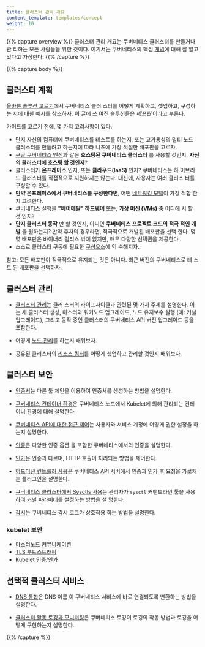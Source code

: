 ```yaml
---
title: 클러스터 관리 개요
content_template: templates/concept
weight: 10
---
```


{{% capture overview %}} 클러스터 관리 개요는 쿠버네티스 클러스터를 만들거나 관
리하는 모든 사람들을 위한 것이다. 여기서는 쿠버네티스의 핵심
[개념](/ko/docs/concepts/)에 대해 잘 알고 있다고 가정한다. {{% /capture %}}

{{% capture body %}}

## 클러스터 계획

[올바른 솔루션 고르기](/ko/docs/setup/pick-right-solution/)에서 쿠버네티스 클러
스터를 어떻게 계획하고, 셋업하고, 구성하는 지에 대한 예시를 참조하자. 이 글에 쓰
여진 솔루션들은 _배포판_ 이라고 부른다.

가이드를 고르기 전에, 몇 가지 고려사항이 있다.

- 단지 자신의 컴퓨터에 쿠버네티스를 테스트를 하는지, 또는 고가용성의 멀티 노드
  클러스터를 만들려고 하는지에 따라 니즈에 가장 적절한 배포판을 고르자.
- [구글 쿠버네티스 엔진](https://cloud.google.com/kubernetes-engine/)과 같은
  **호스팅된 쿠버네티스 클러스터** 를 사용할 것인지, **자신의 클러스터에 호스팅
  할 것인지**?
- 클러스터가 **온프레미스** 인지, 또는 **클라우드(IaaS)** 인지? 쿠버네티스는 하
  이브리드 클러스터를 직접적으로 지원하지는 않는다. 대신에, 사용자는 여러 클러스
  터를 구성할 수 있다.
- **만약 온프레미스에서 쿠버네티스를 구성한다면**, 어떤
  [네트워킹 모델](/docs/concepts/cluster-administration/networking/)이 가장 적합
  한지 고려한다.
- 쿠버네티스 실행을 **"베어메탈" 하드웨어** 또는, **가상 머신 (VMs)** 중 어디에
  서 할 것 인지?
- **단지 클러스터 동작** 만 할 것인지, 아니면 **쿠버네티스 프로젝트 코드의 적극
  적인 개발** 을 원하는지? 만약 후자의 경우라면, 적극적으로 개발된 배포판을 선택
  한다. 몇몇 배포판은 바이너리 릴리스 밖에 없지만, 매우 다양한 선택권을 제공한다
  .
- 스스로 클러스터 구동에 필요한 [구성요소](/docs/admin/cluster-components/)에 익
  숙해지자.

참고: 모든 배포판이 적극적으로 유지되는 것은 아니다. 최근 버전의 쿠버네티스로 테
스트 된 배포판을 선택하자.

## 클러스터 관리

- [클러스터 관리](/ko/docs/tasks/administer-cluster/cluster-management/)는 클러
  스터의 라이프사이클과 관련된 몇 가지 주제를 설명한다. 이는 새 클러스터 생성,
  마스터와 워커노드 업그레이드, 노드 유지보수 실행 (예: 커널 업그레이드), 그리고
  동작 중인 클러스터의 쿠버네티스 API 버전 업그레이드 등을 포함한다.

- 어떻게 [노드 관리](/ko/docs/concepts/architecture/nodes/)를 하는지 배워보자.

- 공유된 클러스터의 [리소스 쿼터](/ko/docs/concepts/policy/resource-quotas/)를
  어떻게 셋업하고 관리할 것인지 배워보자.

## 클러스터 보안

- [인증서](/docs/concepts/cluster-administration/certificates/)는 다른 툴 체인을
  이용하여 인증서를 생성하는 방법을 설명한다.

- [쿠버네티스 컨테이너 환경](/ko/docs/concepts/containers/container-environment/)은
  쿠버네티스 노드에서 Kubelet에 의해 관리되는 컨테이너 환경에 대해 설명한다.

- [쿠버네티스 API에 대한 접근 제어](/docs/reference/access-authn-authz/controlling-access/)는
  사용자와 서비스 계정에 어떻게 권한 설정을 하는지 설명한다.

- [인증](/docs/reference/access-authn-authz/authentication/)은 다양한 인증 옵션
  을 포함한 쿠버네티스에서의 인증을 설명한다.

- [인가](/docs/reference/access-authn-authz/authorization/)은 인증과 다르며,
  HTTP 호출이 처리되는 방법을 제어한다.

- [어드미션 컨트롤러 사용](/docs/reference/access-authn-authz/admission-controllers/)은
  쿠버네티스 API 서버에서 인증과 인가 후 요청을 가로채는 플러그인을 설명한다.

- [쿠버네티스 클러스터에서 Sysctls 사용](/docs/concepts/cluster-administration/sysctl-cluster/)는
  관리자가 `sysctl` 커맨드라인 툴을 사용하여 커널 파라미터를 설정하는 방법을 설
  명한다.

- [감시](/docs/tasks/debug-application-cluster/audit/)는 쿠버네티스 감시 로그가
  상호작용 하는 방법을 설명한다.

### kubelet 보안

- [마스터노드 커뮤니케이션](/ko/docs/concepts/architecture/master-node-communication/)
- [TLS 부트스트래핑](/docs/reference/command-line-tools-reference/kubelet-tls-bootstrapping/)
- [Kubelet 인증/인가](/docs/admin/kubelet-authentication-authorization/)

## 선택적 클러스터 서비스

- [DNS 통합](/ko/docs/concepts/services-networking/dns-pod-service/)은 DNS 이름
  이 쿠버네티스 서비스에 바로 연결되도록 변환하는 방법을 설명한다.

- [클러스터 활동 로깅과 모니터링](/docs/concepts/cluster-administration/logging/)은
  쿠버네티스 로깅이 로깅의 작동 방법과 로깅을 어떻게 구현하는지 설명한다.

{{% /capture %}}
